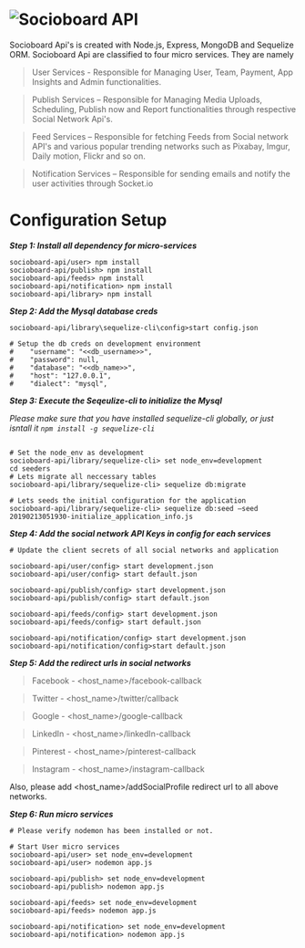  ![Socioboard API](http://i.imgur.com/aKbFCOy.png "Your Open-source Social Media Dashboard")
==========
Socioboard Api's is created with Node.js, Express, MongoDB and Sequelize ORM. Socioboard Api are classified to four micro services. They are namely 

> User Services - Responsible for Managing User, Team, Payment, App Insights and Admin functionalities.

> Publish Services – Responsible for Managing Media Uploads, Scheduling, Publish now and Report functionalities through respective Social Network Api's.

> Feed Services – Responsible for fetching Feeds from Social network API's and various popular trending networks such as Pixabay, Imgur, Daily motion, Flickr and so on. 

> Notification Services – Responsible for sending emails and notify the user activities through Socket.io

**Configuration Setup**
============

***Step 1: Install all dependency for micro-services*** 
```shell
socioboard-api/user> npm install
socioboard-api/publish> npm install
socioboard-api/feeds> npm install
socioboard-api/notification> npm install
socioboard-api/library> npm install
```

***Step 2: Add the Mysql database creds***
```shell
socioboard-api/library\sequelize-cli\config>start config.json

# Setup the db creds on development environment
#    "username": "<<db_username>>",
#    "password": null,
#    "database": "<<db_name>>",
#    "host": "127.0.0.1",
#    "dialect": "mysql",
```

***Step 3: Execute the Seqeulize-cli to initialize the Mysql***

*Please make sure that you have installed sequelize-cli globally, or just isntall it `npm install -g sequelize-cli`*
```shell

# Set the node_env as development
socioboard-api/library/sequelize-cli> set node_env=development
cd seeders
# Lets migrate all neccessary tables
socioboard-api/library/sequelize-cli> sequelize db:migrate

# Lets seeds the initial configuration for the application
socioboard-api/library/sequelize-cli> sequelize db:seed —seed 20190213051930-initialize_application_info.js
```

***Step 4: Add the social network API Keys in config for each services***
```shell
# Update the client secrets of all social networks and application

socioboard-api/user/config> start development.json
socioboard-api/user/config> start default.json

socioboard-api/publish/config> start development.json
socioboard-api/publish/config> start default.json

socioboard-api/feeds/config> start development.json
socioboard-api/feeds/config> start default.json

socioboard-api/notification/config> start development.json
socioboard-api/notification/config>start default.json
```

***Step 5: Add the redirect urls in social networks***

> Facebook - <host_name>/facebook-callback

> Twitter - <host_name>/twitter/callback

> Google - <host_name>/google-callback

> LinkedIn - <host_name>/linkedIn-callback

> Pinterest - <host_name>/pinterest-callback

> Instagram - <host_name>/instagram-callback

Also, please add <host_name>/addSocialProfile redirect url to all above networks. 

***Step 6: Run micro services***
```shell
# Please verify nodemon has been installed or not.

# Start User micro services
socioboard-api/user> set node_env=development
socioboard-api/user> nodemon app.js

socioboard-api/publish> set node_env=development
socioboard-api/publish> nodemon app.js

socioboard-api/feeds> set node_env=development
socioboard-api/feeds> nodemon app.js

socioboard-api/notification> set node_env=development
socioboard-api/notification> nodemon app.js

```
